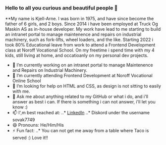 ### Hello to all you curious and beautiful people 👋


**My name is Kjell-Arne. I was born in 1975, and have since become the father of 6 girls, and 2 boys. Since 2014 i have been employed at Truck Og Maskin AS as in-house developer. My work have lead to me starting to build an intranet portal to manage maintenence and repairs on industrial machinery, such as fork-lifts, wheel loaders, and the like.
Starting 2022 i took 80% Educational leave from work to attend a Frontend Development class at Noroff Vocational School.
On my freetime i spend time with my 4 kids, still living at home, and occatioanly on my personal dev projects. 

- 🔭 I’m currently working on an intranet portal to manage Maintenence and Repairs on Industrial Machinery.
- 🌱 I’m currently attending Frontend Development at Noroff Vocational Online School
- 🤔 I’m looking for help on HTML and CSS, as design is not sitting to easily with me.
- 💬 Ask me about anything related to my GitHub or what i do, and i'll answer as best i can. If there is something i can not answer, i'll let you know :)
- 📫 I',m best reached at:
..* [LinkedIn](https://www.linkedin.com/in/kjell-arne-neshagen-83152222b/)
..* Diskord under the username sovak7749
- 😄 Pronouns: He/Him/His
- ⚡ Fun fact:
..* You can not get me away from a table where Taco is served :) Love it!!
